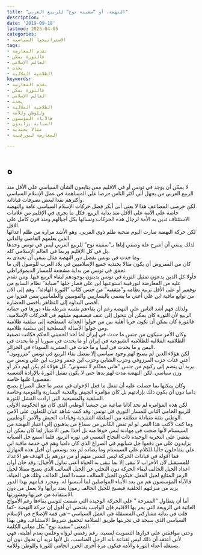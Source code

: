 ```yaml
---
title: "النهضة، أو “سفينة نوح” للربيع العربي"
description: ''
date: '2019-09-18'
lastmod: 2025-04-05
categories:
- الاستراتيجيا السياسية
tags:
- تقدم المعارضة
- فالثورة يمكن
- العالم الإسلامي
- يحدث
- الظلامية الملالية
keywords:
- تقدم المعارضة
- فالثورة يمكن
- العالم الإسلامي
- يحدث
- الظلامية الملالية
- وللوطن وللأمة
- فالآباء المؤسسون
- الصبابة يزايدون
- مثالا يحتذيه
- المعارضة لبورقيبة

---
```

# **ه**

لا يمكن أن يوجد في تونس أو في الاقليم ممن يتابعون الشأن السياسي على الأقل منذ الربيع العربي من يجهل أني أكثر الناس حرصا على المساهمة في عمل الإسلام السياسي وأكثرهم نقدا لبعض تصرفات قياداته.  
لكن حرصي المضاعف هذا لا يعني أني أنكر فضل حركات الإسلام السياسي عامة والنهضة خاصة على الأمة على الأقل منذ بداية الربيع. فكل ما يجري في الإقليم من علامات الاستئناف تدين به الأمة لرجال هذه الحركات ونسائها بكل أجيالهم ومنذ قرن كامل على الاقل.  
لكن حركة النهضة صارت اليوم ضحية ظلم ذوي القربى. وهو الأشد مرارة من ظلم أعدائها الذين يعلمهم القاصي والداني.  
لذلك يبنغي أن أشرح علة وصفي إياها بـ”سفينة نوح” للربيع العربي ليس في تونس وحدها بل في كل الإقليم وربما في العالم الإسلامي كله.  
وما حدث في تونس بفضل دور النهضة مثال ينبغي أن يحتذى به.  
كان من المفروض أن يكون مثالا يحتذيه جميع الإسلاميين في بلاد العرب للوصول إلى ما تحقق في تونس من بداية مشجعة للمسار الديموقراطي.  
فأولا كل الذين يدعون تمثيل الثورة في تونس يدينون بوجودهم لبقاء الربيع فيها. ومن تقدم عليه من المعارضة لبورقيبة استوعبها ابن على فصار جلها “صبابة” نظام السابع من نوفمبر أو على الأقل تربية نظامه و”مثقفيه” من جنس كتّاب “الثورة الهادئة”. وهم إلى الان من توابع مافية ابن علي أعني ما يسمى باليساريين والقوميين والعلمانيين ممن قفزوا من أقصى البداوة إلى التظاهر بأقصى الحضارة.  
ولذلك فهم أشد الناس على النهضة رغم أن بقاءهم نفسه شرطه بقاء دورها في حماية الربيع لأن الثورة كان يمكن أن تتحول إلى عنف فيصفيهم مثيلهم في الحركات الإسلامية. فالثورة كان يمكن أن تكون حربا أهلية بين من حولوا الحداثة السطحية إلى سلفية ظلامية ومن حولوا الأصالة السطحية إلى سلفية ظلامية.  
وكان الأمر سيكون من جنس ما حدث في إيران لما أخذ الخميني الحكم فكانت تصفية الظلامية الملالية للظلامية الشيوعية في إيران أو ما يحدث في سوريا أو ما يحدث في اليمن و ما يحدث في ليبيا و ما حدث في العشرية السوداء في الجزائر.  
لكن هؤلاء الذين لم يصبح لهم وجود سياسي إلا بفضل بقاء الربيع في تونس “مزروبون” أعني فتات حزب المرزوقي وحزب الشابي وحزب ابن جعفر وحزب ابن علي وبعض من يريد أن ينضم إلى ركبهم من جنس “هاني معاكم لا تنسوني”. كل هؤلاء لم يكن لهم ذكر أو وزن سياسي. لكن النهضة مدت لهم يدها حتى لا يكون تمثيل الثورة بالإرادة الشعبية مقصورا عليها خاصة.  
وكان يمكنها بما حصلت عليه أن تفعل ما فعل الإخوان في مصر ما جعل الصراع يصبح داميا دون أن يكون ذلك بإرادتهم بل كان مؤامرة الجيش والنخبة اليسارية والقومية وخاصة السلفية والمسيحية التي ارادت الفشل للثورة.  
لكن هذه المؤامرة لم تجد آذانا صاغية من جيشنا الوطني الذي كان مع الحكومة الاولى للربيع الحامي الثاني للمسار الثوري في تونس: وقد كنت شاهد عيان للتعاون على الامن الوطني بثقة متبادلة مطلقة بين السلطة التنفيذية وقيادات الجيش والامن الوطنيين.  
وما كنت لأكتب هذا النص لو لم تفض الكأس من سماع من يذهبون إلى اعتبار النهضة من السيستام لأنها ضحت في مهادنة ليس خوفا منه بل أخذا بعين الاعتبار لما كان يمكن أن يقضي على التجربة الوحيدة ذات النجاح النسبي في ثورة الربيع. فلما أسمع جل الصبابة يزايدون على من دفعوا جل شبابهم في الصراع الذي كان داميا وهم في خدمة مافية ابن علي يتفاحلون حاليا للكلام على السيستام وما يضاده لم يعد بوسعي أن أقبل هذه المهازل.  
فما أقوله في قيادات الحركة ليس للمس منهم أو من دورهم بل الهدف هو الاعداد للمستقبل لأن الأحزاب لا تبقى إلا بما تبقى به الحياة أعني تداول الأجيال: وقد حان أوان اعداد الجيل الخالف لبقاء الحركة دون التخلي عن الجيل السالف الذي يصبح ممثلا لجيل الرمز المتابع لجيل الفعل. فيكون الجيل السالف مسددا لفعل الخالف وتلك هي الحياة. فالآباء المؤسسون هم من يعد الأبناء المواصلين لما أسسوا له. ومجرد قيامهم بهذا الدور يزيد من منزلتهم الخلقية فيصبح للجيل الخالف رموزا يعتد برأيها ولا يعمل من دون الاستفادة من خبرتها ومشورتها.  
أما أن يتطاول “المفرخة ” على الحركة الوحيدة التي ضمنت لتونس بقاءها رغم الأمواج العاتية في الزوبعة التي يمر بها الاقليم فإن الواجب يقتضي أن أقول إن حركة النهضة -كما قلت في بداية مشاركتي المستقلة في العمل السياسي – هي قمة الإصلاح في الإسلام السياسي الذي سيجد في تجربتها طريق السلامة لتحقيق شروط الاستئناف. وهي بهذا المعنى “سفينة نوح” بكل معاني الكلمة.  
وحتى موافقتي على قرارها التصويت لسعيد، رغم رفضي لرؤاه وعلمي بعدم أهليته، فهي لأني أعتقد أن ذلك ليس لقناعة بأنه الرجل المناسب، بل لأنها تريد أن تحول دون أن يستغله أعداء الثورة والأمة فتكون مرة أخرى الحرز الحامي للثورة وللوطن وللأمة.

###
